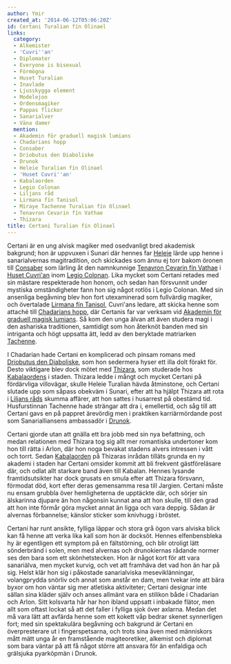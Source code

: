 ```yaml
---
author: Ymir
created_at: '2014-06-12T05:06:20Z'
id: Certani Turalian fín Olinael
links:
  category:
  - Alkemister
  - 'Cuvri''an'
  - Diplomater
  - Everyone is bisexual
  - Förmögna
  - Huset Turalian
  - Inavlade
  - Ljusskygga element
  - Modelejon
  - Ordensmagiker
  - Pappas flickor
  - Sanarialver
  - Väna damer
  mention:
  - Akademin för graduell magisk lumians
  - Chadarians hopp
  - Consaber
  - Driobutus den Diaboliske
  - Drunok
  - Heleie Turalian fín Olinael
  - 'Huset Cuvri''an'
  - Kabalaorden
  - Legio Colonan
  - Liljans råd
  - Lirmana fín Tanisol
  - Miraye Tachenne Turalian fín Olinael
  - Tenavron Cevarin fín Vathae
  - Thizara
title: Certani Turalian fín Olinael
---
```


Certani är en ung alvisk magiker med osedvanligt bred akademisk bakgrund; hon är uppvuxen i Sunari
där hennes far [Heleie] lärde upp henne i sanarialvernas magitradition, och skickades som ännu ej
torr bakom öronen till [Consaber] som lärling åt den namnkunnige [Tenavron Cevarin fín Vathae] i
[Huset Cuvri'an] inom [Legio Colonan]. Lika mycket som Certani retades med sin mästare respekterade
hon honom, och sedan han försvunnit under mystiska omständigheter fann hon sig något rotlös i Legio
Colonan. Med sin ansenliga begåvning blev hon fort utexaminerad som fullvärdig magiker, och
övertalade [Lirmana fín Tanisol], Cuvri'ans ledare, att skicka henne som attaché till [Chadarians
hopp], där Certanis far var verksam vid [Akademin för graduell magisk lumians]. Så kom den unga
älvan att även studera magi i den ashariska traditionen, samtidigt som hon återknöt banden med sin
intriganta och högt uppsatta ätt, ledd av den beryktade matriarken [Tachenne].

I Chadarian hade Certani en komplicerad och pinsam romans med [Driobutus den Diaboliske], som hon
sedermera hyser ett illa dolt förakt för. Desto viktigare blev dock mötet med [Thizara], som
studerade hos [Kabalaordens] i staden. Thizara ledde i mångt och mycket Certani på fördärvliga
villovägar, skulle Heleie Turalian hävda åtminstone, och Certani slutade upp som såpass obekväm i
Sunari, efter att ha hjälpt Thizara att rota i [Liljans råds] skumma affärer, att hon sattes i
husarrest på obestämd tid. Husfurstinnan Tachenne hade strängar att dra i, emellertid, och såg till
att Certani gavs en på pappret ärevördig men i praktiken karriärmördande post som Sanarialliansens
ambassadör i [Drunok].

Certani gjorde utan att gnälla ett bra jobb med sin nya befattning, och medan relationen med Thizara
tog sig allt mer romantiska undertoner kom hon till rätta i Arlon, där hon noga bevakat stadens
alvers intressen i vått och torrt. Sedan [Kabalaorden][Kabalaordens] på Thizaras inrådan tilläts
grunda en ny akademi i staden har Certani omsider kommit att bli frekvent gästföreläsare där, och
odlat allt starkare band även till Kabalan. Hennes lysande framtidsutsikter har dock grusats en
smula efter att Thizara försvann, förmodat död, kort efter deras gemensamma resa till Jargien.
Certani måste nu ensam grubbla över hemligheterna de upptäckte där, och sörjer sin älskarinna
djupare än hon någonsin kunnat ana att hon skulle, till den grad att hon inte förmår göra mycket
annat än ligga och vara deppig. Sådan är alvernas förbannelse; känslor sticker som knivhugg i
bröstet.

Certani har runt ansikte, fylliga läppar och stora grå ögon vars alviska blick kan få henne att
verka lika kall som hon är docksöt. Hennes elfenbensbleka hy är egentligen ett symptom på en
fältstörning, och blir otroligt lätt sönderbränd i solen, men med alvernas och drunokiernas rådande
normer ses den bara som ett skönhetstecken. Hon är något kort för att vara sanariälva, men mycket
kurvig, och vet att framhäva det vad hon än har på sig. Helst klär hon sig i påkostade sanarialviska
meseviklänningar, volangprydda snörliv och annat som anstår en dam, men tvekar inte att bära byxor
om hon väntar sig mer atletiska aktiviteter; Certani designar inte sällan sina kläder själv och
anses allmänt vara en stilikon både i Chadarian och Arlon. Sitt kolsvarta hår har hon ibland uppsatt
i inbakade flätor, men allt som oftast lockat så att det faller i fylliga sjok över axlarna. Medan
det må vara lätt att avfärda henne som ett kokett våp bedrar skenet synnerligen fort; med sin
spektakulära begåvning och bakgrund är Certani en överpresterare ut i fingerspetsarna, och trots
sina även med människors mått mätt unga år en framstående magiteoretiker, alkemist och diplomat som
bara väntar på att få något större att ansvara för än enfaldiga och grälsjuka pyarköpmän i Drunok.

  [Heleie]: Heleie_Turalian_fín_Olinael
  [Consaber]: Consaber
  [Tenavron Cevarin fín Vathae]: Tenavron_Cevarin_fín_Vathae
  [Huset Cuvri'an]: Huset_Cuvrian
  [Legio Colonan]: Legio_Colonan
  [Lirmana fín Tanisol]: Lirmana_fín_Tanisol
  [Chadarians hopp]: Chadarians_hopp
  [Akademin för graduell magisk lumians]: Akademin_för_graduell_magisk_lumians
  [Tachenne]: Miraye_Tachenne_Turalian_fín_Olinael
  [Driobutus den Diaboliske]: Driobutus_den_Diaboliske
  [Thizara]: Thizara
  [Kabalaordens]: Kabalaorden
  [Liljans råds]: Liljans_råd
  [Drunok]: Drunok